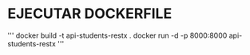 # EJECUTAR DOCKERFILE

'''
docker build -t api-students-restx .
docker run -d -p 8000:8000 api-students-restx
'''
